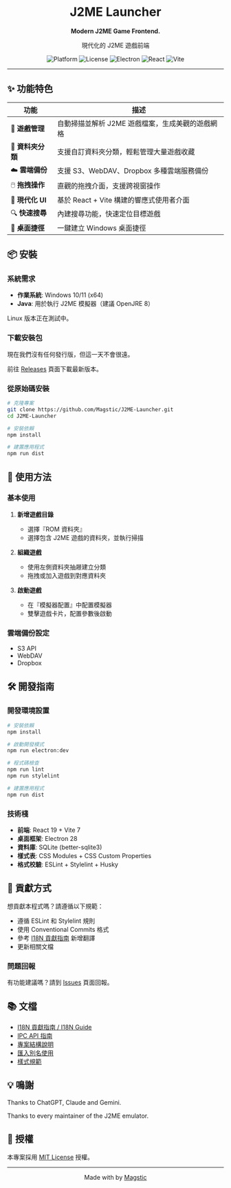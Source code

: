 <div align="center">
  <h1>J2ME Launcher</h1>
  <p><strong>Modern J2ME Game Frontend.</strong></p>
  <p>現代化的 J2ME 遊戲前端</p>
  
![Platform](https://img.shields.io/badge/Platform-Windows-blue?style=flat-square)
![License](https://img.shields.io/badge/License-MIT-green?style=flat-square)
![Electron](https://img.shields.io/badge/Electron-28.2.0-47848F?style=flat-square)
![React](https://img.shields.io/badge/React-19.1.1-61DAFB?style=flat-square)
![Vite](https://img.shields.io/badge/Vite-7.0.6-646CFF?style=flat-square)
</div>

---

## ✨ 功能特色

| 功能 | 描述 |
|------|------|
| 🎯 **遊戲管理** | 自動掃描並解析 J2ME 遊戲檔案，生成美觀的遊戲網格 |
| 📁 **資料夾分類** | 支援自訂資料夾分類，輕鬆管理大量遊戲收藏 |
| ☁️ **雲端備份** | 支援 S3、WebDAV、Dropbox 多種雲端服務備份 |
| 🖱️ **拖拽操作** | 直觀的拖拽介面，支援跨視窗操作 |
| 🎨 **現代化 UI** | 基於 React + Vite 構建的響應式使用者介面 |
| 🔍 **快速搜尋** | 內建搜尋功能，快速定位目標遊戲 |
| 🎯 **桌面捷徑** | 一鍵建立 Windows 桌面捷徑 |

## 📦 安裝

### 系統需求

- **作業系統**: Windows 10/11 (x64)
- **Java**: 用於執行 J2ME 模擬器（建議 OpenJRE 8）

Linux 版本正在測試中。

### 下載安裝包

現在我們沒有任何發行版，但這一天不會很遠。

前往 [Releases](https://github.com/Magstic/J2ME-Launcher/releases) 頁面下載最新版本。

### 從原始碼安裝

```bash
# 克隆專案
git clone https://github.com/Magstic/J2ME-Launcher.git
cd J2ME-Launcher

# 安裝依賴
npm install

# 建置應用程式
npm run dist
```

## 🚀 使用方法

### 基本使用

1. **新增遊戲目錄**
   - 選擇『ROM 資料夾』
   - 選擇包含 J2ME 遊戲的資料夾，並執行掃描

2. **組織遊戲**
   - 使用左側資料夾抽屜建立分類
   - 拖拽或加入遊戲到對應資料夾

3. **啟動遊戲**
   - 在『模擬器配置』中配置模擬器
   - 雙擊遊戲卡片，配置參數後啟動

### 雲端備份設定

- S3 API
- WebDAV
- Dropbox

## 🛠️ 開發指南

### 開發環境設置

```bash
# 安裝依賴
npm install

# 啟動開發模式
npm run electron:dev

# 程式碼檢查
npm run lint
npm run stylelint

# 建置應用程式
npm run dist
```

### 技術棧

- **前端**: React 19 + Vite 7
- **桌面框架**: Electron 28
- **資料庫**: SQLite (better-sqlite3)
- **樣式表**: CSS Modules + CSS Custom Properties
- **格式校驗**: ESLint + Stylelint + Husky

## 🤝 貢獻方式

想貢獻本程式嗎？請遵循以下規範：

- 遵循 ESLint 和 Stylelint 規則
- 使用 Conventional Commits 格式
- 參考 [I18N 貢獻指南](docs/I18N-Guide.md) 新增翻譯
- 更新相關文檔

### 問題回報

有功能建議嗎？請到 [Issues](https://github.com/Magstic/J2ME-Launcher/issues) 頁面回報。

## 📚 文檔

- [I18N 貢獻指南 / I18N Guide](docs/I18N-Guide.md)
- [IPC API 指南](docs/IPC-Guide.md)
- [專案結構說明](docs/tree.md)
- [匯入別名使用](docs/aliases.zh.md)
- [樣式規範](docs/Stylelint-Config.md)

## 💡 鳴謝

Thanks to ChatGPT, Claude and Gemini.

Thanks to every maintainer of the J2ME emulator.

## 📄 授權

本專案採用 [MIT License](LICENSE) 授權。

---

<div align="center">
  <p>Made with by <a href="https://github.com/Magstic">Magstic</a></p>
</div>